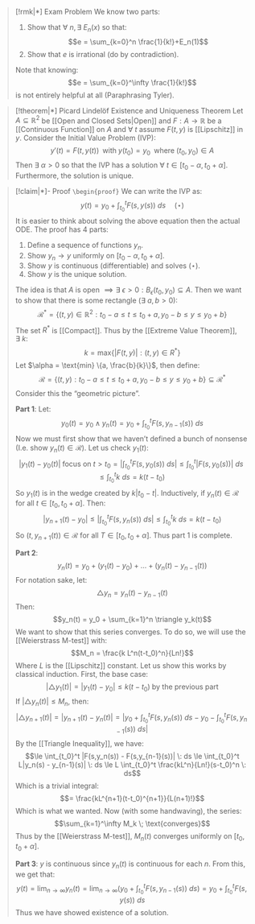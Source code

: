 
>[!rmk|*] Exam Problem
>We know two parts: 
>1. Show that $\forall \: n, \exists \: E_n(x)$ so that: $$e = \sum_{k=0}^n \frac{1}{k!}+E_n(1)$$
>2. Show that $e$ is irrational (do by contradiction).
>
>Note that knowing: $$e = \sum_{k=0}^\infty \frac{1}{k!}$$ is not entirely helpful at all (Paraphrasing Tyler).

>[!theorem|*] Picard Lindelöf Existence and Uniqueness Theorem
>Let $A \subseteq \mathbb{R}^2$ be [[Open and Closed Sets|Open]] and $F: A \rightarrow \mathbb{R}$ be a [[Continuous Function]] on $A$ and $\forall \: t$ assume $F(t,y)$ is [[Lipschitz]] in $y$. Consider the Initial Value Problem (IVP): $$y'(t) = F(t,y(t)) \; \;\text{with}\; y(t_0) = y_0\; \; \text{where} \; (t_0,y_0) \in A$$Then $\exists \: \alpha>0$ so that the IVP has a solution $\forall \: t \in [t_0 - \alpha, t_0 + \alpha]$. Furthermore, the solution is unique.

>[!claim|*]- Proof
>`\begin{proof}`
>We can write the IVP as: $$y(t) = y_0 + \int_{t_0}^{t} F(s,y(s))\: ds \; \; \; \; \;(\star)$$It is easier to think about solving the above equation then the actual ODE. The proof has $4$ parts:
>1. Define a sequence of functions $y_n$.
>2. Show $y_n \rightarrow y$ uniformly on $[t_0- \alpha, t_0 + \alpha]$.
>3. Show $y$ is continuous (differentiable) and solves $(\star)$. 
>4. Show $y$ is the unique solution.
>
>The idea is that $A$ is open $\implies \exists \: \epsilon >0 : B_\epsilon (t_0,y_0) \subseteq A$. Then we want to show that there is some rectangle ($\exists \: a,b > 0$): $$\mathcal R^* = \{(t,y) \in \mathbb{R}^2: t_0 - a \le t \le t_0+ a, y_0-b \le y \le y_0+b\}$$The set $R^*$ is [[Compact]]. Thus by the [[Extreme Value Theorem]], $\exists \: k$: $$k = \text{max}\{|F(t,y)|:(t,y) \in R^*\}$$
>Let $\alpha = \text{min} \{a, \frac{b}{k}\}$, then define: $$\mathcal R = \{(t,y): t_0-a \le t \le t_0+a, y_0-b \le y \le y_0+b\} \subseteq \mathcal R^*$$Consider this the “geometric picture”.
>
>**Part 1**:
>Let: $$y_0(t) = y_0 \; \land \; y_n(t) = y_0 + \int_{t_0}^t F(s,y_{n-1}(s)) \: ds$$Now we must first show that we haven’t defined a bunch of nonsense (I.e. show $y_n(t) \in \mathcal{R}$). Let us check $y_1(t)$: $$|y_1(t) - y_0(t)| \; \text{focus on} \; t> t_0 = | \int_{t_0}^t F(s,y_0(s)) \:ds| \le \int_{t_0}^t |F(s,y_0(s))| \: ds \le \int_{t_0}^t k\: ds = k(t-t_0)$$So $y_1(t)$ is in the wedge created by $k|t_0-t|$. Inductively, if $y_n(t) \in \mathcal R$ for all $t \in [t_0, t_0 + \alpha]$. Then: $$|y_{n+1}(t) - y_0| \le |\int_{t_0}^t F(s,y_n(s)) \: ds| \le \int_{t_0}^t k \: ds = k(t-t_0)$$So $(t,y_{n+1}(t)) \in \mathcal R$ for all $T \in [t_0, t_0 + \alpha]$. Thus part $1$ is complete.
>
>**Part 2**:
>$$y_n(t) = y_0 + (y_1(t)-y_0) + \dots + (y_n(t) - y_{n-1}(t))$$For notation sake, let: $$\triangle y_n = y_n(t) - y_{n-1}(t)$$Then: $$y_n(t) = y_0 + \sum_{k=1}^n \triangle y_k(t)$$We want to show that this series converges. To do so, we will use the [[Weierstrass M-test]] with: $$M_n = \frac{k L^n(t-t_0)^n}{Ln!}$$Where $L$ is the [[Lipschitz]] constant. Let us show this works by classical induction. First, the base case: $$| \triangle y_1(t)| = |y_1(t) - y_0| \le k(t - t_0) \; \text{by the previous part}$$
>If $|\triangle y_n(t)| \le M_n$, then: $$|\triangle y_{n+1}(t)| = |y_{n+1}(t) - y_n(t)| = |y_0 + \int_{t_0}^t F(s,y_n(s)) \: ds - y_0- \int_{t_0}^t F(s,y_{n-1}(s))\: ds|$$By the [[Triangle Inequality]], we have: $$\le \int_{t_0}^t |F(s,y_n(s)) - F(s,y_{n-1}(s))| \: ds \le \int_{t_0}^t L|y_n(s) - y_{n-1}(s)| \: ds \le L \int_{t_0}^t \frac{kL^n}{Ln!}(s-t_0)^n \: ds$$Which is a trivial integral: $$= \frac{kL^{n+1}(t-t_0)^{n+1}}{L(n+1)!}$$Which is what we wanted. Now (with some handwaving), the series: $$\sum_{k=1}^\infty M_k \; \text{converges}$$Thus by the [[Weierstrass M-test]], $M_n(t)$ converges uniformly on $[t_0, t_0 + \alpha]$.
>
>**Part 3**:
>$y$ is continuous since $y_n(t)$ is continuous for each $n$. From this, we get that: $$y(t) = \lim_{n \rightarrow \infty} y_n(t) = \lim_{n \rightarrow \infty} (y_0 + \int_{t_0}^t F(s,y_{n-1}(s)) \: ds) = y_0 + \int_{t_0}^t F(s,y(s)) \: ds$$Thus we have showed existence of a solution.









